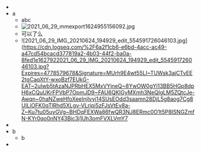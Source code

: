 -
- a
	- abc
	- ![2021_06_29_mmexport1624955156092.jpg](https://cdn.logseq.com/%2F6a2f1cb6-e6bd-4acc-ac49-a47cd54bcacd42f3e072-81aa-4484-99ba-29cc24820f3b2021_06_29_mmexport1624955156092.jpg?Expires=4778579627&Signature=LJzntHQpH~3HefJDe7rfNfUAotqK6SGlFyCqW2vv8EiDdq57GENH8c5ip~fvcv5kxlNzic0pVrcseXnt88Sxbf0adw3TAQobHGmCF-evjHbYeYeqgoHCXdosTHVYp2IvTQL6ZBoQSF8xlq6Ua1eyC4NWwWcwkZLWeJaLTs0pNhhy1xSs3BDdAT8WcYkEEF1Jcrn~w3k53NodyuqcXE8qWID-Kihui03jEcPzoljAwCnGLOt5MvEq47V5hW4hXi6oVNXPdtfarqcDWtSCMYGMpNg~k-JPzXiQ1AqfYL0YERjufZNraZ0DLiy8tJ0wU~z2ys-gN6VrvKfWZ2aC6v3AXw__&Key-Pair-Id=APKAJE5CCD6X7MP6PTEA)
	- 可以了么
	- ![2021_06_29_IMG_20210624_194929_edit_554591726046103.jpg](https://cdn.logseq.com/%2F6a2f1cb6-e6bd-4acc-ac49-a47cd54bcacd377819a2-4b03-44f2-ba0a-8fed1e1627922021_06_29_IMG_20210624_194929_edit_554591726046103.jpg?Expires=4778579678&Signature=MUrh9E4wt55LI~TUWsk3ajCTvEE2tgCaqXtY-wxoBzf7EUkG-EAT~2uIwb5tAzaNJPRbHEX5MxVYjneQ~8YwOW0gYi13BB5HGp8dpH6xCQuUKrFPVbP7OpmJD9~FAU6QKIGyMXmh3NeQIgLM5ZQtcJe-Awqn~0haNZweHfoXeeInjlvyj14SUsEOdd3saamn28DjL5g8aog7Cg8UILiOFK0qTlRhd5XLgv-VLripi5zFJsVtEv8a-Z~Ku7tu05uyGVg~BHDqFEXWa86fwQR3NJ8ERmc0O1t5P8ISNGZmfN-KYr0qo0nNY43Bic3j1Uh3omFVXLVmY7
-
- b
	- b
-